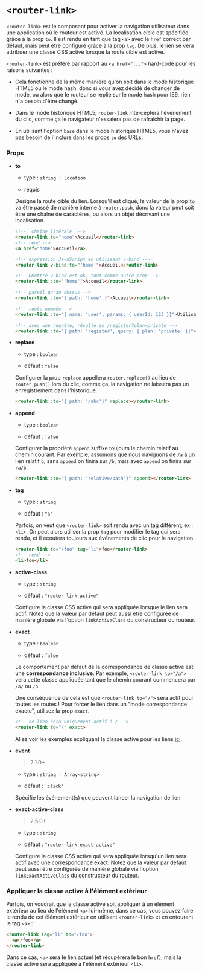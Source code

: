 # `<router-link>`

`<router-link>` est le composant pour activer la navigation utilisateur dans une application où le routeur est activé. La localisation cible est spécifiée grâce à la prop `to`. Il est rendu en tant que tag `<a>` avec le `href` correct par défaut, mais peut être configuré grâce à la prop `tag`. De plus, le lien se vera attribuer une classe CSS active lorsque la route cible est active.

`<router-link>` est préféré par rapport au `<a href="...">` hard-codé pour les raisons suivantes :

- Cela fonctionne de la même manière qu'on soit dans le mode historique HTML5 ou le mode hash, donc si vous avez décidé de changer de mode, ou alors que le routeur se replie sur le mode hash pour IE9, rien n'a besoin d'être changé.

- Dans le mode historique HTML5, `router-link` interceptera l'événement du clic, comme ça le navigateur n'essaiera pas de rafraîchir la page.

- En utilisant l'option `base` dans le mode historique HTML5, vous n'avez pas besoin de l'inclure dans les props `to` des URLs. 

### Props

- **to**

  - type : `string | Location`

  - requis

   Désigne la route cible du lien. Lorsqu'il est cliqué, la valeur de la prop `to` va être passé de manière interne à `router.push`, donc la valeur peut soit être une chaîne de caractères, ou alors un objet décrivant une localisation.
  
  ``` html
  <!--  chaîne litérale  -->
  <router-link to="home">Accueil</router-link>
  <!-- rend -->
  <a href="home">Accueil</a>

  <!-- expression JavaScript en utilisant v-bind -->
  <router-link v-bind:to="'home'">Accueil</router-link>

  <!-- Omettre v-bind est ok, tout comme autre prop -->
  <router-link :to="'home'">Accueil</router-link>

  <!-- pareil qu'au dessus -->
  <router-link :to="{ path: 'home' }">Accueil</router-link>

  <!-- route nommée -->
  <router-link :to="{ name: 'user', params: { userId: 123 }}">Utilisateur</router-link>

  <!-- avec une requête, résulte en /register?plan=private -->
  <router-link :to="{ path: 'register', query: { plan: 'private' }}">S'enregistrer</router-link>
  ```

- **replace**

  - type : `boolean`

  - défaut : `false`

  Configurer la prop `replace` appellera `router.replace()` au lieu de `router.push()` lors du clic, comme ça, la navigation ne laissera pas un enregistrement dans l'historique.

  ``` html
  <router-link :to="{ path: '/abc'}" replace></router-link>
  ```

- **append**

  - type : `boolean`

  - défaut : `false`

  Configurer la propriété `append` suffixe toujours le chemin relatif au chemin courant. Par exemple, assumons que nous naviguons de `/a` à un lien relatif `b`, sans `append` on finira sur `/b`, mais avec `append` on finira sur `/a/b`.
  
  ``` html
  <router-link :to="{ path: 'relative/path'}" append></router-link>
  ```

- **tag**

  - type : `string`

  - défaut : `"a"`

  Parfois, on veut que `<router-link>` soit rendu avec un tag différent, ex : `<li>`. On peut alors utiliser la prop `tag` pour modifier le tag qui sera rendu, et il écoutera toujours aux événements de clic pour la navigation

  ``` html
  <router-link to="/foo" tag="li">foo</router-link>
  <!-- rend -->
  <li>foo</li>
  ```

- **active-class**

  - type : `string`

  - défaut : `"router-link-active"`

  Configure la classe CSS active qui sera appliquée lorsque le lien sera actif. Notez que la valeur par défaut peut aussi être configurée de manière globale via l'option `linkActiveClass` du constructeur du routeur.

- **exact**

  - type : `boolean`

  - défaut : `false`

  Le comportement par défaut de la correspondance de classe active est une **correspondance inclusive**. Par exemple, `<router-link to="/a">` vera cette classe appliquée tant que le chemin courant commencera par `/a/` ou `/a`.

  Une conséquence de cela est que `<router-link to="/">` sera actif pour toutes les routes ! Pour forcer le lien dans un "mode correspondance exacte", utilisez la prop `exact`.

  ``` html
  <!-- ce lien sera uniquement actif à / -->
  <router-link to="/" exact>
  ```
  
  Allez voir les exemples expliquant la classe active pour les liens [ici](https://jsfiddle.net/8xrk1n9f/).

- **event**

  > 2.1.0+

  - type : `string | Array<string>`

  - défaut : `'click'`

  Spécifie les événement(s) que peuvent lancer la navigation de lien.

- **exact-active-class**

  > 2.5.0+

  - type : `string`

  - défaut : `"router-link-exact-active"`

  Configure la classe CSS active qui sera appliquée lorsqu'un lien sera actif avec une correspondance exact. Notez que la valeur par défaut peut aussi être configurée de manière globale via l'option `linkExactActiveClass` du constructeur du routeur.

### Appliquer la classe active à l'élément extérieur

Parfois, on voudrait que la classe active soit appliquer à un élément extérieur au lieu de l'élément `<a>` lui-même, dans ce cas, vous pouvez faire le rendu de cet élément extérieur en utilisant `<router-link>` et en entourant le tag `<a>` :

``` html
<router-link tag="li" to="/foo">
  <a>/foo</a>
</router-link>
```

Dans ce cas, `<a>` sera le lien actuel (et récupérera le bon `href`), mais la classe active sera appliquée à l'élément extérieur `<li>`.
